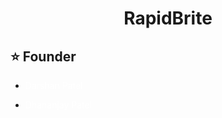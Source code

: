 <h1 align="center">RapidBrite</h1>

## ⭐️ Founder

- <a href="https://github.com/mr-dash30" style="text-decoration:none; color:white">Darshan Patel</a>

- <a href="https://www.github.com/dhanu0510" style="text-decoration:none; color:white">Dhananjay Patel</a>

